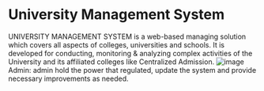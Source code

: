 # University Management System
UNIVERSITY MANAGEMENT SYSTEM is a web-based managing solution which covers all aspects of colleges, universities and schools. It is developed for conducting, monitoring & analyzing complex activities of the University and its affiliated colleges like Centralized Admission.
![image](https://user-images.githubusercontent.com/65845126/134652951-a180e428-724a-49a2-8044-2c46d31da7ba.png)
Admin: admin hold the power that regulated, update the system and provide necessary improvements as needed.
